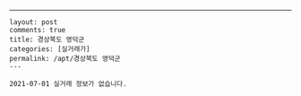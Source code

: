 ---
    layout: post
    comments: true
    title: 경상북도 영덕군
    categories: [실거래가]
    permalink: /apt/경상북도 영덕군
    ---

    2021-07-01 실거래 정보가 없습니다.

    